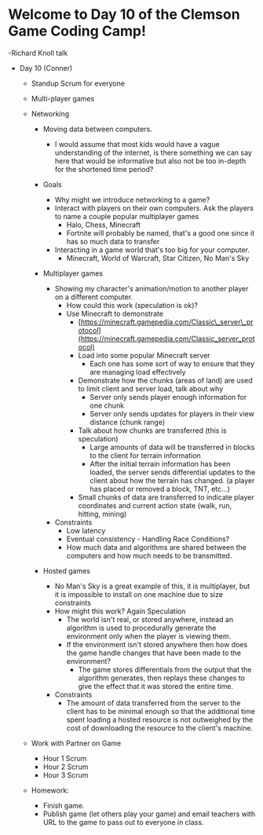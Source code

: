 
# Welcome to Day 10 of the Clemson Game Coding Camp!
-Richard Knoll talk 

  - Day 10 (Conner)
    - Standup Scrum for everyone
    - Multi-player games
    - Networking
      - Moving data between computers.
        - I would assume that most kids would have a vague understanding of the internet, is there something we can say here that would be informative but also not be too in-depth for the shortened time period?
      - Goals
        - Why might we introduce networking to a game?
        - Interact with players on their own computers. Ask the players to name a couple popular multiplayer games
          - Halo, Chess, Minecraft
          - Fortnite will probably be named, that&#39;s a good one since it has so much data to transfer
        - Interacting in a game world that&#39;s too big for your computer.
          - Minecraft, World of Warcraft, Star Citizen, No Man&#39;s Sky

      - Multiplayer games
        - Showing my character&#39;s animation/motion to another player on a different computer.
          - How could this work (speculation is ok)?
          - Use Minecraft to demonstrate
            - [https://minecraft.gamepedia.com/Classic\_server\_protocol](https://minecraft.gamepedia.com/Classic_server_protocol)
            - Load into some popular Minecraft server
              - Each one has some sort of way to ensure that they are managing load effectively
            - Demonstrate how the chunks (areas of land) are used to limit client and server load, talk about why
              - Server only sends player enough information for one chunk
              - Server only sends updates for players in their view distance (chunk range)
            - Talk about how chunks are transferred (this is speculation)
              - Large amounts of data will be transferred in blocks to the client for terrain information
              - After the initial terrain information has been loaded, the server sends differential updates to the client about how the terrain has changed. (a player has placed or removed a block, TNT, etc...)
            - Small chunks of data are transferred to indicate player coordinates and current action state (walk, run, hitting, mining)
        - Constraints
          - Low latency
          - Eventual consistency - Handling Race Conditions?
          - How much data and algorithms are shared between the computers and how much needs to be transmitted.

      - Hosted games
        - No Man&#39;s Sky is a great example of this, it is multiplayer, but it is impossible to install on one machine due to size constraints
        - How might this work? Again Speculation
          - The world isn&#39;t real, or stored anywhere, instead an algorithm is used to procedurally generate the environment only when the player is viewing them.
          - If the environment isn&#39;t stored anywhere then how does the game handle changes that have been made to the environment?
            - The game stores differentials from the output that the algorithm generates, then replays these changes to give the effect that it was stored the entire time.
        - Constraints
          - The amount of data transferred from the server to the client has to be minimal enough so that the additional time spent loading a hosted resource is not outweighed by the cost of downloading the resource to the client&#39;s machine.

    - Work with Partner on Game
      - Hour 1 Scrum
      - Hour 2 Scrum
      - Hour 3 Scrum
    - Homework:
      - Finish game.
      - Publish game (let others play your game) and email teachers with URL to the game to pass out to everyone in class.
